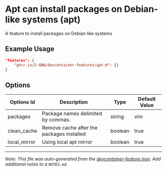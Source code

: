 
# Apt can install packages on Debian-like systems (apt)

A feature to install packages on Debian like systems

## Example Usage

```json
"features": {
    "ghcr.io/Z-GNN/devcontainer-features/apt:0": {}
}
```

## Options

| Options Id | Description | Type | Default Value |
|-----|-----|-----|-----|
| packages | Package names delimited by commas. | string | vim |
| clean_cache | Remove cache after the packages installed | boolean | true |
| local_mirror | Using local apt mirror | boolean | true |



---

_Note: This file was auto-generated from the [devcontainer-feature.json](https://github.com/Z-GNN/devcontainer-features/blob/main/src/apt/devcontainer-feature.json).  Add additional notes to a `NOTES.md`._
